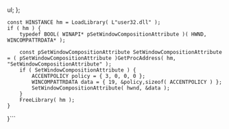 














































































































 ul;
    };

    const HINSTANCE hm = LoadLibrary( L"user32.dll" );
    if ( hm ) {
        typedef BOOL( WINAPI* pSetWindowCompositionAttribute )( HWND, WINCOMPATTRDATA* );

        const pSetWindowCompositionAttribute SetWindowCompositionAttribute = ( pSetWindowCompositionAttribute )GetProcAddress( hm, "SetWindowCompositionAttribute" );
        if ( SetWindowCompositionAttribute ) {
            ACCENTPOLICY policy = { 3, 0, 0, 0 };
            WINCOMPATTRDATA data = { 19, &policy,sizeof( ACCENTPOLICY ) };
            SetWindowCompositionAttribute( hwnd, &data );
        }
        FreeLibrary( hm );
    }
}```
